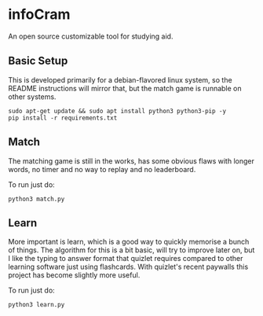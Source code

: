 # infoCram
An open source customizable tool for studying aid.

## Basic Setup
This is developed primarily for a debian-flavored linux system, so the README instructions will mirror that, but the match game is runnable on other systems.
```
sudo apt-get update && sudo apt install python3 python3-pip -y
pip install -r requirements.txt
```

## Match
The matching game is still in the works, has some obvious flaws with longer words, no timer and no way to replay and no leaderboard.

To run just do:
```
python3 match.py
```

## Learn
More important is learn, which is a good way to quickly memorise a bunch of things. The algorithm for this is a bit basic, will try to improve later on, but I like the typing to answer format that quizlet requires compared to other learning software just using flashcards. With quizlet's recent paywalls this project has become slightly more useful.

To run just do:
```
python3 learn.py
```
